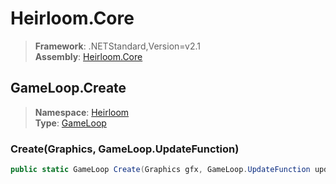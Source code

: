 # Heirloom.Core

> **Framework**: .NETStandard,Version=v2.1  
> **Assembly**: [Heirloom.Core][0]  

## GameLoop.Create

> **Namespace**: [Heirloom][0]  
> **Type**: [GameLoop][1]  

### Create(Graphics, GameLoop.UpdateFunction)

```cs
public static GameLoop Create(Graphics gfx, GameLoop.UpdateFunction update)
```

[0]: ../../../Heirloom.Core.md
[1]: ../GameLoop.md
